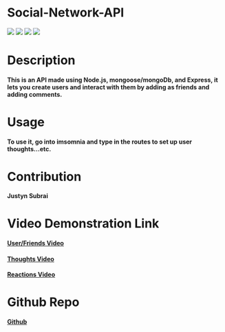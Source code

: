 # Social-Network-API
![](https://img.shields.io/badge/Express-orange.svg)
![](https://img.shields.io/badge/Node.js-green.svg)
![](https://img.shields.io/badge/Javascript-yellow.svg)
![](https://img.shields.io/badge/Mongoose-blue.svg)

# Description
#### This is an API made using Node.js, mongoose/mongoDb, and Express, it lets you create users and interact with them by adding as friends and adding comments.

# Usage
#### To use it, go into imsomnia and type in the routes to set up user thoughts...etc.

# Contribution
#### Justyn Subrai

 # Video Demonstration Link 
 #### <a href= 'https://drive.google.com/file/d/1MBk0MWhJhSB0v16Sp4RIo3XP_lonhquR/view'>User/Friends Video</a>
 #### <a href= 'https://drive.google.com/file/d/1dN_D1KlINnfonFs0gOAsr956-XlsOvLK/view'>Thoughts Video</a>
 #### <a href= 'https://drive.google.com/file/d/10uAzpfkTe71hpltDAAUr1ItGewrOu57Y/view'>Reactions Video</a>

 # Github Repo 
 #### <a href= 'https://github.com/JustynSubrai/Social-Network-API'>Github</a>